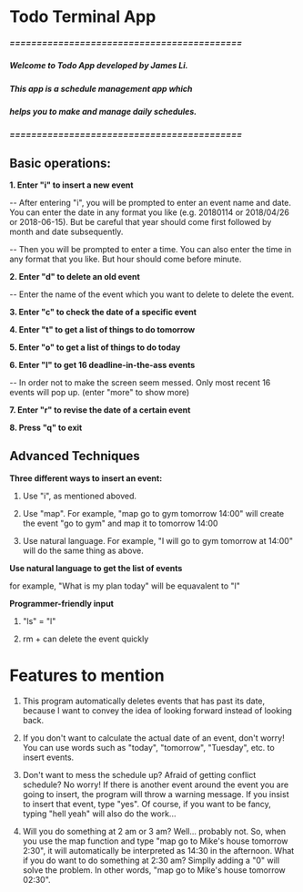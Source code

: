 # Todo Terminal App

##### ===========================================

##### Welcome to Todo App developed by James Li.
##### This app is a schedule management app which
##### helps you to make and manage daily schedules.

##### ===========================================




## Basic operations:

**1. Enter "i" to insert a new event**

-- After entering "i", you will be prompted to enter an event
   name and date. You can enter the date in any format you like
   (e.g. 20180114 or 2018/04/26 or 2018-06-15). But be
   careful that year should come first followed by month
   and date subsequently.

-- Then you will be prompted to enter a time. You can
   also enter the time in any format that you like.
   But hour should come before minute.

**2. Enter "d" to delete an old event**

-- Enter the name of the event which you want to
   delete to delete the event.

**3. Enter "c" to check the date of a specific event**

**4. Enter "t" to get a list of things to do tomorrow**

**5. Enter "o" to get a list of things to do today**

**6. Enter "l" to get 16 deadline-in-the-ass events**

-- In order not to make the screen seem messed. Only
   most recent 16 events will pop up. (enter "more"
   to show more)

**7. Enter "r" to revise the date of a certain event**
 
**8. Press "q" to exit**
 



## Advanced Techniques

**Three different ways to insert an event:**

1. Use "i", as mentioned aboved.

2. Use "map". For example, "map go to gym tomorrow 14:00"
   will create the event "go to gym" and map it to tomorrow
	14:00

3. Use natural language. For example, "I will go to gym tomorrow
   at 14:00" will do the same thing as above.




**Use natural language to get the list of events**

for example, "What is my plan today" will be equavalent to "l"





**Programmer-friendly input**

1. "ls" = "l"

2. rm + <event name> can delete the event quickly



Features to mention
=================================================

1. This program automatically deletes events that has past
   its date, because I want to convey the idea of looking
	forward instead of looking back.

2. If you don't want to calculate the actual date of an event,
	don't worry! You can use words such as "today", "tomorrow",
	"Tuesday", etc. to insert events.

3. Don't want to mess the schedule up? Afraid of getting conflict
   schedule? No worry! If there is another event around the event
	you are going to insert, the program will throw a warning message.
	If you insist to insert that event, type "yes". Of course, if you
	want to be fancy, typing "hell yeah" will also do the work...

4. Will you do something at 2 am or 3 am? Well... probably not. So, when
   you use the map function and type "map go to Mike's house tomorrow 2:30",
	it will automatically be interpreted as 14:30 in the afternoon. What if
	you do want to do something at 2:30 am? Simplly adding a "0" will solve
	the problem. In other words, "map go to Mike's house tomorrow 02:30".





